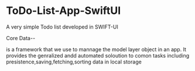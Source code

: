 # ToDo-List-App-SwiftUI
A very simple Todo list developed in SWIFT-UI


Core Data--

is a framework that we use to mannage the model layer object in an app. It provides the genralized andd automated soloution to comon tasks including presistence,saving,fetching,sorting data in local storage


